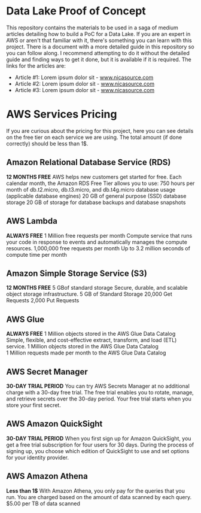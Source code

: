 # Data Lake Proof of Concept 
This repository contains the materials to be used in a saga of medium articles detailing how to build a PoC for a Data Lake. If you are an expert in AWS or aren't that familiar with it, there's something you can learn with this project. There is a document with a more detailed guide in this repository so you can follow along. I recommend attempting to do it without the detailed guide and finding ways to get it done, but it is available if it is required.  The links for the articles are: 

- Article #1: Lorem ipsum dolor sit - www.nicasource.com 
- Article #2: Lorem ipsum dolor sit - www.nicasource.com 
- Article #3: Lorem ipsum dolor sit - www.nicasource.com 

# AWS Services Pricing
If you are curious about the pricing for this project, here you can see details on the free tier on each service we are using. The total amount (if done correctly) should be less than 1$.

## Amazon Relational Database Service (RDS)
**12 MONTHS FREE**
AWS helps new customers get started for free. Each calendar month, the Amazon RDS Free Tier allows you to use:
750 hours per month of db.t2.micro, db.t3.micro, and db.t4g.micro database usage (applicable database engines)
20 GB of general purpose (SSD) database storage
20 GB of storage for database backups and database snapshots

## AWS Lambda
**ALWAYS FREE**
1 Million free requests per month
Compute service that runs your code in response to events and automatically manages the compute resources.
1,000,000 free requests per month
Up to 3.2 million seconds of compute time per month

## Amazon Simple Storage Service (S3)
**12 MONTHS FREE**
5 GBof standard storage
Secure, durable, and scalable object storage infrastructure.
5 GB of Standard Storage
20,000 Get Requests
2,000 Put Requests

## AWS Glue
**ALWAYS FREE**
1 Million objects stored in the AWS Glue Data Catalog
Simple, flexible, and cost-effective extract, transform, and load (ETL) service.
1 Million objects stored in the AWS Glue Data Catalog  
1 Million requests made per month to the AWS Glue Data Catalog

## AWS Secret Manager
**30-DAY TRIAL PERIOD**
You can try AWS Secrets Manager at no additional charge with a 30-day free trial. The free trial enables you to rotate, manage, and retrieve secrets over the 30-day period. Your free trial starts when you store your first secret.

## AWS Amazon QuickSight
**30-DAY TRIAL PERIOD**
When you first sign up for Amazon QuickSight, you get a free trial subscription for four users for 30 days. During the process of signing up, you choose which edition of QuickSight to use and set options for your identity provider.

## AWS Amazon Athena
**Less than 1$** 
With Amazon Athena, you only pay for the queries that you run. You are charged based on the amount of data scanned by each query. $5.00 per TB of data scanned
